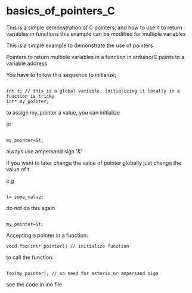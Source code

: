 # basics_of_pointers_C
This is a simple demonstration of C pointers, and how to use it to return variables in functions this example can be modified for multiple variables 


This is a simple example to demonstrate the use of pointers

Pointers to return multiple variables in a function in arduino/C
points to a variable address

You have to follow this sequence to initialize;

```

int t; // this is a global variable. initializing it locally in a function is tricky
int* my_pointer;

```

to assign my_pointer a value, you can initialize 

or

```

my_pointer=&t;

```

always use ampersand sign '&' 

if you want to later change the value of pointer globally just change the value of t

e.g

```

t= some_value;

```

do not do this again 

```

my_pointer=&t;

```

Accepting a pointer in a function:

```
void foo(int* pointer); // initialize function

```

to call the function:

```

foo(my_pointer); // no need for asterix or ampersand sign

```

see the code in ino file
